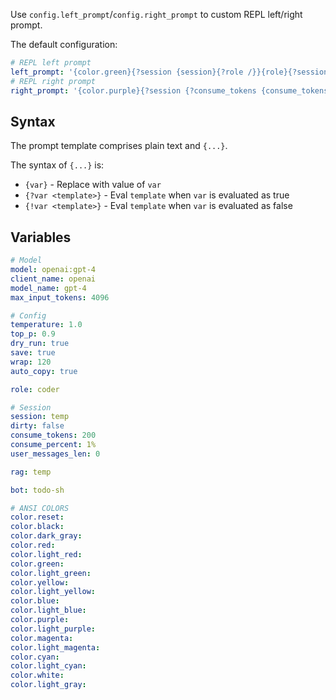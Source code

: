 Use `config.left_prompt`/`config.right_prompt` to custom REPL left/right prompt.

The default configuration:
```yaml
# REPL left prompt
left_prompt: '{color.green}{?session {session}{?role /}}{role}{?session )}{color.cyan}{!session >}{color.reset} '
# REPL right prompt
right_prompt: '{color.purple}{?session {?consume_tokens {consume_tokens}({consume_percent}%)}{!consume_tokens {consume_tokens}}}{color.reset}'
```

## Syntax

The prompt template comprises plain text and `{...}`. 

The syntax of `{...}` is:
- `{var}` - Replace with value of `var`
- `{?var <template>}` - Eval `template` when `var` is evaluated as true
- `{!var <template>}` - Eval `template` when `var` is evaluated as false

## Variables

```yaml
# Model
model: openai:gpt-4
client_name: openai
model_name: gpt-4
max_input_tokens: 4096

# Config
temperature: 1.0
top_p: 0.9
dry_run: true
save: true
wrap: 120
auto_copy: true

role: coder

# Session
session: temp
dirty: false
consume_tokens: 200
consume_percent: 1%
user_messages_len: 0

rag: temp

bot: todo-sh

# ANSI COLORS
color.reset:
color.black:
color.dark_gray:
color.red:
color.light_red:
color.green:
color.light_green:
color.yellow:
color.light_yellow:
color.blue:
color.light_blue:
color.purple:
color.light_purple:
color.magenta:
color.light_magenta:
color.cyan:
color.light_cyan:
color.white:
color.light_gray:
```
